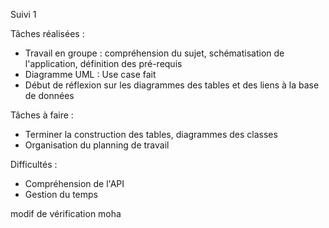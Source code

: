 Suivi 1

Tâches réalisées : 
- Travail en groupe : compréhension du sujet, schématisation de l'application, définition des pré-requis
- Diagramme UML : Use case fait
- Début de réflexion sur les diagrammes des tables et des liens à la base de données

Tâches à faire : 
- Terminer la construction des tables, diagrammes des classes
- Organisation du planning de travail

Difficultés :
- Compréhension de l'API
- Gestion du temps

modif de vérification
moha